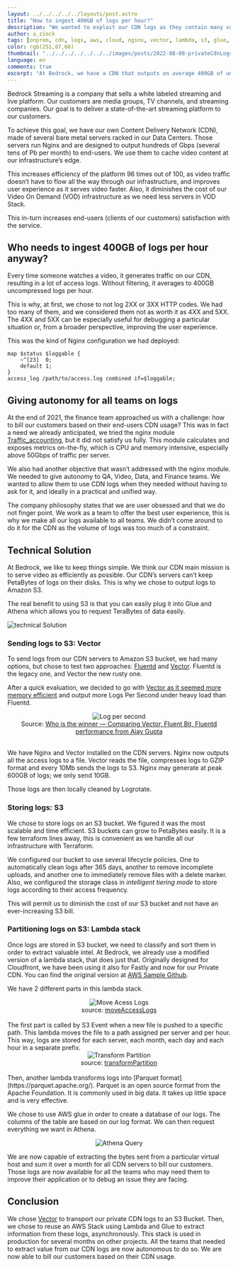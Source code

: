 ```yaml
---
layout: ../../../../../layouts/post.astro
title: "How to ingest 400GB of logs per hour?"
description: "We wanted to exploit our CDN logs as they contain many valuable information."
author: a_zinck
tags: [onprem, cdn, logs, aws, cloud, nginx, vector, lambda, s3, glue, athena]
color: rgb(251,87,66)
thumbnail: "../../../../../../../images/posts/2022-08-08-privateCdnLogs/main.png"
language: en
comments: true
excerpt: "At Bedrock, we have a CDN that outputs on average 400GB of uncompressed logs per hour. In this article, we present the architecture we have setup to collect these logs and extract value from them."
---
```

Bedrock Streaming is a company that sells a white labeled streaming and live platform. Our customers are media groups, TV channels, and streaming companies. Our goal is to deliver a state-of-the-art streaming platform to our customers.

To achieve this goal, we have our own Content Delivery Network (CDN), made of several bare metal servers racked in our Data Centers. Those servers run Nginx and are designed to output hundreds of Gbps (several tens of Pb per month) to end-users. We use them to cache video content at our infrastructure’s edge. 

This increases efficiency of the platform 96 times out of 100, as video traffic doesn’t have to flow all the way through our infrastructure, and improves user experience as it serves video faster. Also, it diminishes the cost of our Video On Demand (VOD) infrastructure as we need less servers in VOD Stack.

This in-turn increases end-users (clients of our customers) satisfaction with the service.

## Who needs to ingest 400GB of logs per hour anyway?
Every time someone watches a video, it generates traffic on our CDN, resulting in a lot of access logs. Without filtering, it averages to 400GB uncompressed logs per hour.

This is why, at first, we chose to not log 2XX or 3XX HTTP codes. We had too many of them, and we considered them not as worth it as 4XX and 5XX. The 4XX and 5XX can be especially useful for debugging a particular situation or, from a broader perspective, improving the user experience.

This was the kind of Nginx configuration we had deployed:
```
map $status $loggable {
    ~^[23]  0;
    default 1;
}
access_log /path/to/access.log combined if=$loggable;
```

## Giving autonomy for all teams on logs

At the end of 2021, the finance team approached us with a challenge: how to bill our customers based on their end-users CDN usage?
This was in fact a need we already anticipated, we tried the nginx module [Traffic_accounting](https://www.nginx.com/resources/wiki/modules/traffic_accounting/), but it did not satisfy us fully. This module calculates and exposes metrics on-the-fly, which is CPU and memory intensive, especially above 50Gbps of traffic per server.

We also had another objective that wasn’t addressed with the nginx module. We needed to give autonomy to QA, Video, Data, and Finance teams. We wanted to allow them to use CDN logs when they needed without having to ask for it, and ideally in a practical and unified way. 

The company philosophy states that we are user obsessed and that we do not finger point. We work as a team to offer the best user experience, this is why we make all our logs available to all teams. We didn’t come around to do it for the CDN as the volume of logs was too much of a constraint.

## Technical Solution

At Bedrock, we like to keep things simple. We think our CDN main mission is to serve video as efficiently as possible. Our CDN’s servers can’t keep PetaBytes of logs on their disks. This is why we chose to output logs to Amazon S3.

The real benefit to using S3 is that you can easily plug it into Glue and Athena which allows you to request TeraBytes of data easily.

![technical Solution](../../../../../../../images/posts/2022-08-08-privateCdnLogs/image1.png)

### Sending logs to S3: Vector
 
To send logs from our CDN servers to Amazon S3 bucket, we had many options, but chose to test two approaches: [Fluentd](https://www.fluentd.org/) and [Vector](https://vector.dev/). Fluentd is the legacy one, and Vector the new rusty one.


After a quick evaluation, we decided to go with [Vector as it seemed more memory efficient](https://medium.com/ibm-cloud/log-collectors-performance-benchmarking-8c5218a08fea) and output more Logs Per Second under heavy load than Fluentd.


<center><img alt="Log per second" src="/images/posts/2022-08-08-privateCdnLogs/image4.png"></center>
<center>Source: <a href="https://medium.com/ibm-cloud/log-collectors-performance-benchmarking-8c5218a08fea" target="blank">Who is the winner — Comparing Vector, Fluent Bit, Fluentd performance from Ajay Gupta</a></center>
<br>

We have Nginx and Vector installed on the CDN servers. Nginx now outputs all the access logs to a file. Vector reads the file, compresses logs to GZIP format and every 10Mb sends the logs to S3. Nginx may generate at peak 600GB of logs; we only send 10GB.

Those logs are then locally cleaned by Logrotate.

### Storing logs: S3
We chose to store logs on an S3 bucket. We figured it was the most scalable and time efficient. S3 buckets can grow to PetaBytes easily. It is a few terraform lines away, this is convenient as we handle all our infrastructure with Terraform.

We configured our bucket to use several lifecycle policies. One to automatically clean logs after 365 days, another to remove incomplete uploads, and another one to immediately remove files with a delete marker. Also, we configured the storage class in *intelligent tiering mode* to store logs according to their access frequency.

This will permit us to diminish the cost of our S3 bucket and not have an ever-increasing S3 bill.

### Partitioning logs on S3: Lambda stack

Once logs are stored in S3 bucket, we need to classify and sort them in order to extract valuable intel. At Bedrock, we already use a modified version of a lambda stack, that does just that. Originally designed for Cloudfront, we have been using it also for Fastly and now for our Private CDN. You can find the original version at [AWS Sample Github](https://github.com/aws-samples/amazon-cloudfront-access-logs-queries).

We have 2 different parts in this lambda stack. 

<center><img alt="Move Acess Logs" src="/images/posts/2022-08-08-privateCdnLogs/image3.png"></center>
<center>source: <a href="https://github.com/aws-samples/amazon-cloudfront-access-logs-queries/blob/mainline/images/moveAccessLogs.png" target="blanck">moveAccessLogs</a></center>
<br>
The first part is called by S3 Event when a new file is pushed to a specific path. This lambda moves the file to a path assigned per server and per hour. This way, logs are stored for each server, each month, each day and each hour in a separate prefix.

<center><img alt="Transform Partition" src="/images/posts/2022-08-08-privateCdnLogs/image2.png"></center>
<center>source: <a href="https://github.com/aws-samples/amazon-cloudfront-access-logs-queries/blob/mainline/images/transformPartition.png" target="blank">transformPartition</a></center>
<br>
Then, another lambda transforms logs into [Parquet format](https://parquet.apache.org/). Parquet is an open source format from the Apache Foundation. It is commonly used in big data. It takes up little space and is very effective. 

We chose to use AWS glue in order to create a database of our logs. The columns of the table are based on our log format. We can then request everything we want in Athena.

<center><img alt="Athena Query" src="/images/posts/2022-08-08-privateCdnLogs/image5.png"></center>

We are now capable of extracting the bytes sent from a particular virtual host and sum it over a month for all CDN servers to bill our customers.
Those logs are now available for all the teams who may need them to improve their application or to debug an issue they are facing.

## Conclusion
We chose [Vector](https://vector.dev/) to transport our private CDN logs to an S3 Bucket. Then, we chose to reuse an AWS Stack using Lambda and Glue to extract information from these logs, asynchronously. This stack is used in production for several months on other projects.
All the teams that needed to extract value from our CDN logs are now autonomous to do so. We are now able to bill our customers based on their CDN usage. 
